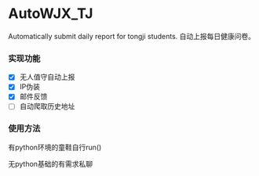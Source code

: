 # AutoWJX_TJ
Automatically submit daily report for tongji students. 自动上报每日健康问卷。

### 实现功能
- [x] 无人值守自动上报
- [x] IP伪装
- [x] 邮件反馈
- [ ] 自动爬取历史地址

### 使用方法
有python环境的童鞋自行run()

无python基础的有需求私聊
